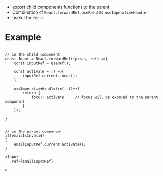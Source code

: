 - export child components functions to the parent 
- Combination of `React.forwardRef`, `useRef` and `useImperativeHandler`
- useful for `focus`


# Example

```

// in the child component
const Input = React.forwardRef((props, ref) =>{
    const inputRef = useRef();

    const activate = () =>{
        inputRef.current.focus();
    }

    useImperativeHandle(ref, ()=>{
        return {
            focus: activate     // focus will be exposed to the parent component
        }
    });

}


// in the parent component
if(emailIsInvalid)
{
    emailInputRef.current.activate();
}

<Input
   ref={emailInputRef} 

>
```